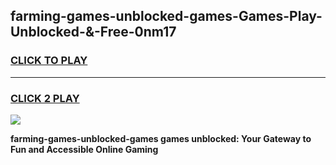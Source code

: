 
## farming-games-unblocked-games-Games-Play-Unblocked-&-Free-0nm17
<h3>
<a href="https://premium76.site?title=farming-games-unblocked-games&ref=24A">CLICK TO PLAY</a></h3>
<hr>

<h3>
<a href="https://premium76.site?title=farming-games-unblocked-games&ref=24A">CLICK 2 PLAY</a>
  
</h3>

<a href="https://premium76.site?title=farming-games-unblocked-games&ref=24A"><img src="https://clearcache.store/games.png"></a>


**farming-games-unblocked-games games unblocked: Your Gateway to Fun and Accessible Online Gaming**
